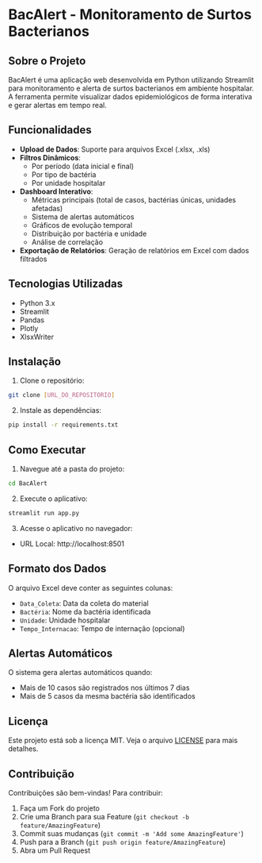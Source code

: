 # BacAlert - Monitoramento de Surtos Bacterianos

## Sobre o Projeto
BacAlert é uma aplicação web desenvolvida em Python utilizando Streamlit para monitoramento e alerta de surtos bacterianos em ambiente hospitalar. A ferramenta permite visualizar dados epidemiológicos de forma interativa e gerar alertas em tempo real.

## Funcionalidades
- **Upload de Dados**: Suporte para arquivos Excel (.xlsx, .xls)
- **Filtros Dinâmicos**:
  - Por período (data inicial e final)
  - Por tipo de bactéria
  - Por unidade hospitalar
- **Dashboard Interativo**:
  - Métricas principais (total de casos, bactérias únicas, unidades afetadas)
  - Sistema de alertas automáticos
  - Gráficos de evolução temporal
  - Distribuição por bactéria e unidade
  - Análise de correlação
- **Exportação de Relatórios**: Geração de relatórios em Excel com dados filtrados

## Tecnologias Utilizadas
- Python 3.x
- Streamlit
- Pandas
- Plotly
- XlsxWriter

## Instalação
1. Clone o repositório:
```bash
git clone [URL_DO_REPOSITÓRIO]
```

2. Instale as dependências:
```bash
pip install -r requirements.txt
```

## Como Executar
1. Navegue até a pasta do projeto:
```bash
cd BacAlert
```

2. Execute o aplicativo:
```bash
streamlit run app.py
```

3. Acesse o aplicativo no navegador:
- URL Local: http://localhost:8501

## Formato dos Dados
O arquivo Excel deve conter as seguintes colunas:
- `Data_Coleta`: Data da coleta do material
- `Bactéria`: Nome da bactéria identificada
- `Unidade`: Unidade hospitalar
- `Tempo_Internacao`: Tempo de internação (opcional)

## Alertas Automáticos
O sistema gera alertas automáticos quando:
- Mais de 10 casos são registrados nos últimos 7 dias
- Mais de 5 casos da mesma bactéria são identificados

## Licença
Este projeto está sob a licença MIT. Veja o arquivo [LICENSE](LICENSE) para mais detalhes.

## Contribuição
Contribuições são bem-vindas! Para contribuir:
1. Faça um Fork do projeto
2. Crie uma Branch para sua Feature (`git checkout -b feature/AmazingFeature`)
3. Commit suas mudanças (`git commit -m 'Add some AmazingFeature'`)
4. Push para a Branch (`git push origin feature/AmazingFeature`)
5. Abra um Pull Request


